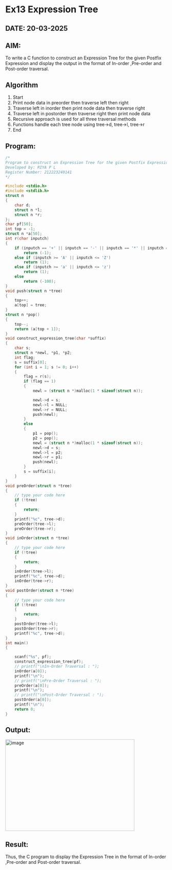 # Ex13 Expression Tree
## DATE: 20-03-2025
## AIM:
To write a C function to construct an Expression Tree for the given Postfix Expression and display the output in the format of In-order ,Pre-order and Post-order traversal.

## Algorithm
1. Start 
2. Print node data in preorder then traverse left then right 
3. Traverse left in inorder then print node data then traverse right 
4. Traverse left in postorder then traverse right then print node data 
5. Recursive approach is used for all three traversal methods 
6. Functions handle each tree node using tree->d, tree->l, tree->r 
7. End    

## Program:
```c
/*
Program to construct an Expression Tree for the given Postfix Expression and display the output in the format of In-order ,Pre-order and Post-order traversal.
Developed by: RIYA P L
Register Number: 212223240141
*/

#include <stdio.h>
#include <stdlib.h>
struct n
{
    char d;
    struct n *l;
    struct n *r;
};
char pf[50];
int top = -1;
struct n *a[50];
int r(char inputch)
{
    if (inputch == '+' || inputch == '-' || inputch == '*' || inputch == '/')
        return (-1);
    else if (inputch >= 'A' || inputch <= 'Z')
        return (1);
    else if (inputch >= 'a' || inputch <= 'z')
        return (1);
    else
        return (-100);
}
void push(struct n *tree)
{
    top++;
    a[top] = tree;
}
struct n *pop()
{
    top--;
    return (a[top + 1]);
}
void construct_expression_tree(char *suffix)
{
    char s;
    struct n *newl, *p1, *p2;
    int flag;
    s = suffix[0];
    for (int i = 1; s != 0; i++)
    {
        flag = r(s);
        if (flag == 1)
        {
            newl = (struct n *)malloc(1 * sizeof(struct n));

            newl->d = s;
            newl->l = NULL;
            newl->r = NULL;
            push(newl);
        }
        else
        {
            p1 = pop();
            p2 = pop();
            newl = (struct n *)malloc(1 * sizeof(struct n));
            newl->d = s;
            newl->l = p2;
            newl->r = p1;
            push(newl);
        }
        s = suffix[i];
    }
}
void preOrder(struct n *tree)
{
    // type your code here
    if (!tree)
    {
        return;
    }
    printf("%c", tree->d);
    preOrder(tree->l);
    preOrder(tree->r);
}
void inOrder(struct n *tree)
{
    // type your code here
    if (!tree)
    {
        return;
    }
    inOrder(tree->l);
    printf("%c", tree->d);
    inOrder(tree->r);
}
void postOrder(struct n *tree)
{
    // type your code here
    if (!tree)
    {
        return;
    }
    postOrder(tree->l);
    postOrder(tree->r);
    printf("%c", tree->d);
}
int main()
{

    scanf("%s", pf);
    construct_expression_tree(pf);
    // printf("\nIn-Order Traversal : ");
    inOrder(a[0]);
    printf("\n");
    // printf("\nPre-Order Traversal : ");
    preOrder(a[0]);
    printf("\n");
    // printf("\nPost-Order Traversal : ");
    postOrder(a[0]);
    printf("\n");
    return 0;
}
```

## Output:
<img width="403" height="286" alt="image" src="https://github.com/user-attachments/assets/73d3bd92-b157-42c2-a582-a9c1bd3fad39" />



## Result:
Thus, the C program to display the Expression Tree in the format of In-order ,Pre-order and Post-order traversal.
